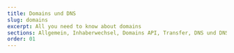 ```yaml
---
title: Domains und DNS
slug: domains
excerpt: All you need to know about domains
sections: Allgemein, Inhaberwechsel, Domains API, Transfer, DNS und DNS-Zone, Sicherheit
order: 01
---
```

